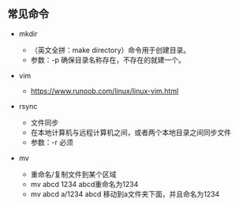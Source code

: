 ## 常见命令
- mkdir 
	- （英文全拼：make directory）命令用于创建目录。
	- 参数：-p 确保目录名称存在，不存在的就建一个。

- vim
	- https://www.runoob.com/linux/linux-vim.html
- rsync
	- 文件同步
	- 在本地计算机与远程计算机之间，或者两个本地目录之间同步文件
	- 参数：-r 必须
- mv 
	- 重命名/复制文件到某个区域
	- mv abcd 1234 abcd重命名为1234
	- mv abcd a/1234 abcd 移动到a文件夹下面，并且命名为1234